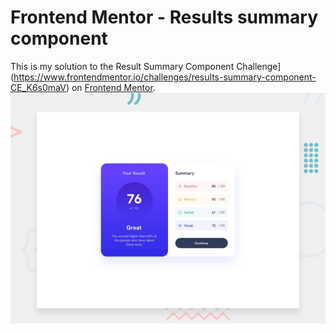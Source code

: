 # Frontend Mentor - Results summary component

This is my solution to the Result Summary Component Challenge](https://www.frontendmentor.io/challenges/results-summary-component-CE_K6s0maV) on [Frontend Mentor](https://www.frontendmentor.io).
![Design preview for the Results summary component coding challenge](./design/desktop-preview.jpg)
